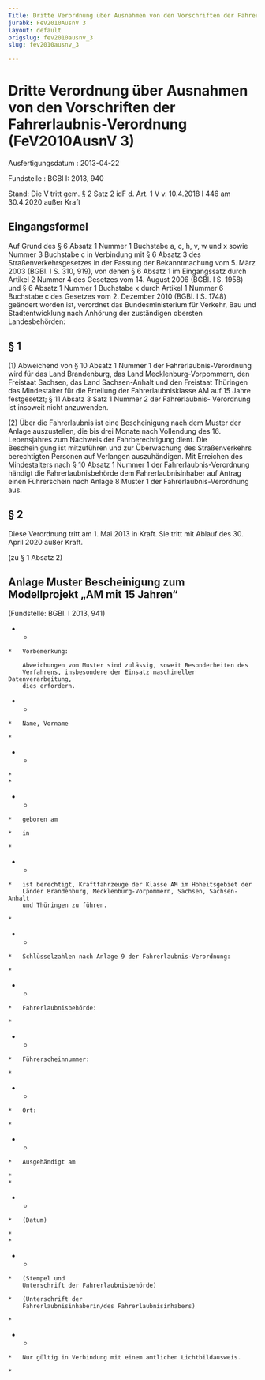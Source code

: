 ```yaml
---
Title: Dritte Verordnung über Ausnahmen von den Vorschriften der Fahrerlaubnis-Verordnung
jurabk: FeV2010AusnV 3
layout: default
origslug: fev2010ausnv_3
slug: fev2010ausnv_3

---
```


# Dritte Verordnung über Ausnahmen von den Vorschriften der Fahrerlaubnis-Verordnung (FeV2010AusnV 3)

Ausfertigungsdatum
:   2013-04-22

Fundstelle
:   BGBl I: 2013, 940

Stand: Die V tritt gem. § 2 Satz 2 idF d. Art. 1 V v. 10.4.2018 I 446 am 30.4.2020 außer Kraft

## Eingangsformel

Auf Grund des § 6 Absatz 1 Nummer 1 Buchstabe a, c, h, v, w und x
sowie Nummer 3 Buchstabe c in Verbindung mit § 6 Absatz 3 des
Straßenverkehrsgesetzes in der Fassung der Bekanntmachung vom 5. März
2003 (BGBl. I S. 310, 919), von denen § 6 Absatz 1 im Eingangssatz
durch Artikel 2 Nummer 4 des Gesetzes vom 14. August 2006 (BGBl. I S.
1958) und § 6 Absatz 1 Nummer 1 Buchstabe x durch Artikel 1 Nummer 6
Buchstabe c des Gesetzes vom 2. Dezember 2010 (BGBl. I S. 1748)
geändert worden ist, verordnet das Bundesministerium für Verkehr, Bau
und Stadtentwicklung nach Anhörung der zuständigen obersten
Landesbehörden:


## § 1

(1) Abweichend von § 10 Absatz 1 Nummer 1 der Fahrerlaubnis-Verordnung
wird für das Land Brandenburg, das Land Mecklenburg-Vorpommern, den
Freistaat Sachsen, das Land Sachsen-Anhalt und den Freistaat Thüringen
das Mindestalter für die Erteilung der Fahrerlaubnisklasse AM auf 15
Jahre festgesetzt; § 11 Absatz 3 Satz 1 Nummer 2 der Fahrerlaubnis-
Verordnung ist insoweit nicht anzuwenden.

(2) Über die Fahrerlaubnis ist eine Bescheinigung nach dem Muster der
Anlage auszustellen, die bis drei Monate nach Vollendung des 16.
Lebensjahres zum Nachweis der Fahrberechtigung dient. Die
Bescheinigung ist mitzuführen und zur Überwachung des Straßenverkehrs
berechtigten Personen auf Verlangen auszuhändigen. Mit Erreichen des
Mindestalters nach § 10 Absatz 1 Nummer 1 der Fahrerlaubnis-Verordnung
händigt die Fahrerlaubnisbehörde dem Fahrerlaubnisinhaber auf Antrag
einen Führerschein nach Anlage 8 Muster 1 der Fahrerlaubnis-Verordnung
aus.


## § 2

Diese Verordnung tritt am 1. Mai 2013 in Kraft. Sie tritt mit Ablauf
des 30. April 2020 außer Kraft.

(zu § 1 Absatz 2)

## Anlage Muster Bescheinigung zum Modellprojekt „AM mit 15 Jahren“

(Fundstelle: BGBl. I 2013, 941)


*    *
    *   Vorbemerkung:

        Abweichungen vom Muster sind zulässig, soweit Besonderheiten des
        Verfahrens, insbesondere der Einsatz maschineller Datenverarbeitung,
        dies erfordern.





*    *
    *   Name, Vorname

    *

*    *
    *
    *

*    *
    *   geboren am

    *   in

    *

*    *
    *   ist berechtigt, Kraftfahrzeuge der Klasse AM im Hoheitsgebiet der
        Länder Brandenburg, Mecklenburg-Vorpommern, Sachsen, Sachsen-Anhalt
        und Thüringen zu führen.

    *

*    *
    *   Schlüsselzahlen nach Anlage 9 der Fahrerlaubnis-Verordnung:

    *

*    *
    *   Fahrerlaubnisbehörde:

    *

*    *
    *   Führerscheinnummer:

    *

*    *
    *   Ort:

    *

*    *
    *   Ausgehändigt am

    *
    *

*    *
    *   (Datum)

    *
    *

*    *
    *   (Stempel und
        Unterschrift der Fahrerlaubnisbehörde)

    *   (Unterschrift der
        Fahrerlaubnisinhaberin/des Fahrerlaubnisinhabers)

    *

*    *
    *   Nur gültig in Verbindung mit einem amtlichen Lichtbildausweis.

    *


